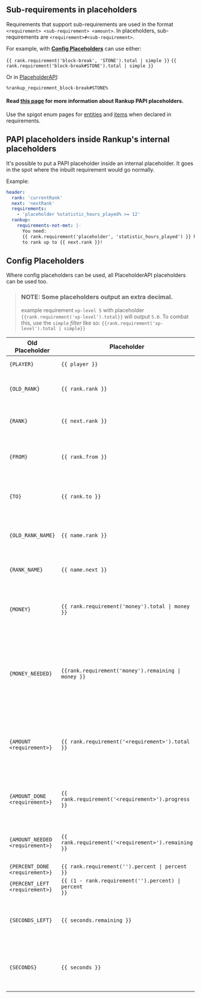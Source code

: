 ## Sub-requirements in placeholders

Requirements that support sub-requirements are used in the format `<requirement> <sub-requirement> <amount>`. In placeholders, sub-requirements are `<requirement>#<sub-requirement>`.

For example, with **[Config Placeholders](./Config-Placeholders.md#config-placeholders)** can use either:

`{{ rank.requirement('block-break', 'STONE').total | simple }}`
`{{ rank.requirement('block-break#STONE').total | simple }}`

Or in [PlaceholderAPI](https://www.spigotmc.org/resources/placeholderapi.6245/): 

`%rankup_requirement_block-break#STONE%`
#### Read [this page](./PAPI-Placeholders.md) for more information about Rankup PAPI placeholders.

Use the spigot enum pages for [entities](https://hub.spigotmc.org/javadocs/spigot/org/bukkit/entity/package-summary.html) and [items](https://hub.spigotmc.org/javadocs/spigot/org/bukkit/material/package-summary.html) when declared in requirements.

## PAPI placeholders inside Rankup's internal placeholders

It's possible to put a PAPI placeholder inside an internal placeholder. It goes in the spot where the inbuilt requirement would go normally.

Example:
```yaml
header:
  rank: 'currentRank'
  next: 'nextRank'
  requirements:
    - 'placeholder %statistic_hours_played% >= 12'
  rankup:
    requirements-not-met: |-
      You need:
      {{ rank.requirement('placeholder', 'statistic_hours_played') }} hours of playtime.
      to rank up to {{ next.rank }}!
```

## Config Placeholders

Where config placeholders can be used, all PlaceholderAPI placeholders can be used too.

> ### **NOTE:** Some placeholders output an extra decimal.
> example requirement `xp-level 5` with placeholder `{{rank.requirement('xp-level').total}}` will output `5.0`.
> To combat this, use the `simple` _filter_ like so:
> `{{rank.requirement('xp-level').total | simple}}`

Old Placeholder | Placeholder | Derived From | Description
--------------- | ----------- | ----------- | -----------
`{PLAYER}`  | `{{ player }}` | N/A | The player name.
`{OLD_RANK}` | `{{ rank.rank }}` | [`rank`](../Rankups-and-Prestiges/How-to-Rankups.yml.md#2-rank) | The rank the player is currently on.
`{RANK}` | `{{ next.rank }}` | [`next`](../Rankups-and-Prestiges/How-to-Rankups.yml.md#3-next) | The rank the player is ranking up to.
`{FROM}` | `{{ rank.from }}` | [`from`](../Rankups-and-Prestiges/How-to-Prestiges.yml.md#on-from-and-to) | The player's current prestige level.
`{TO}` | `{{ rank.to }}` | [`to`](../Rankups-and-Prestiges/How-to-Prestiges.yml.md#on-from-and-to) | The player's next prestige level.
`{OLD_RANK_NAME}` | `{{ name.rank }}` | [`display-name`](../Rankups-and-Prestiges/Optionals.md#2-display-name) | The `display-name` for the current rank.
`{RANK_NAME}` | `{{ name.next }}` | [`display-name`](../Rankups-and-Prestiges/Optionals.md#2-display-name) | The `display-name` for the next rank.
`{MONEY}` | <code>{{ rank.requirement('money').total \| money }}</code> | [`- money <amount>`](./List-of-Requirements.md#list)<br>OR<br>[`- moneyh <amount>`](./List-of-Requirements.md#list)<br>by first in order | The money requirement of the rankup<br>or prestige.
`{MONEY_NEEDED}` | <code>{{rank.requirement('money').remaining \| money }}</code> | ([`- money <amount>`](./List-of-Requirements.md#list)<br>OR<br>[`- moneyh <amount>`](./List-of-Requirements.md#list)<br>by first in order)<br>- Vault Balance<br>until <= 0 | The amount more money a player<br>needs to rankup or prestige.
`{AMOUNT <requirement>}` | `{{ rank.requirement('<requirement>').total }}` | [N/A](./List-of-Requirements.md#list) | The total amount of a requirement a<br>player needs to rankup or prestige.
`{AMOUNT_DONE <requirement>}` | `{{ rank.requirement('<requirement>').progress }}` | [N/A](./List-of-Requirements.md#list) | The amount of a requirement a<br>player has fulfilled.
`{AMOUNT_NEEDED <requirement>}` | `{{ rank.requirement('<requirement>').remaining }}` | [N/A](./List-of-Requirements.md#list) | The amount of the requirement a player<br>has left.
`{PERCENT_DONE <requirement>}` | <code>{{ rank.requirement('<requirement>').percent \| percent }}</code> | [N/A](./List-of-Requirements.md#list) |
`{PERCENT_LEFT <requirement>}` | <code>{{ (1 - rank.requirement('<requirement>').percent) \| percent }}</code> | [N/A](./List-of-Requirements.md#list) | |
`{SECONDS_LEFT}` | `{{ seconds.remaining }}` | [N/A](https://github.com/okx-code/Rankup3/blob/master/src/main/resources/config.yml#L53-L55) | The amount of seconds left on a rankup<br>or prestige cooldown.
`{SECONDS}` | `{{ seconds }}` | [N/A](https://github.com/okx-code/Rankup3/blob/master/src/main/resources/config.yml#L53-L55) | The total length of the cooldown, in<br>seconds.
